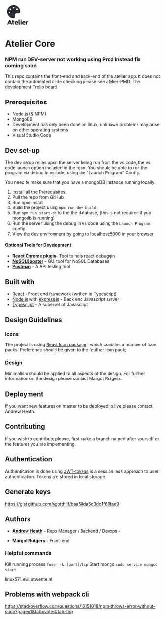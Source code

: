 
<div >
  <img src="./logo.png" width="80" >
</div>

# Atelier Core
### NPM run DEV-server not working using Prod instead fix coming soon
This repo contains the front-end and back-end of the atelier app. 
It does not contain the automated code checking please see atelier-PMD.
The development [Trello board](https://trello.com/b/UBKdT7aZ/atelier-prototype)
## Prerequisites
* Node.js (& NPM)
* MongoDB
* Development has only been done on linux, unknown problems may arise on other operating systems
* Visual Studio Code 

## Dev set-up

The dev setup relies upon the server being run from the vs code, the vs code launch option included in the repo. You should be able to run the program via debug in vscode, using the "Launch Program" Config.

You need to make sure that you have a mongoDB instance running locally.

1. Install all the Prerequisites.
2. Pull the repo from GitHub
3. Run npm install 
4. Build the project using `npm run dev-build`
5. Run `npm run start-db` to the the database, (this is not required if you mongodb is running) 
5. Run the server using the debug in vs code using the `Launch Program` config
6. View the dev environment by going to localhost:5000 in your browser


#### Optional Tools for Development
* **[React Chrome plugin](https://chrome.google.com/webstore/detail/react-developer-tools/fmkadmapgofadopljbjfkapdkoienihi?hl=en)**- Tool to help react debuggin
* **[NoSQLBooster](https://nosqlbooster.com/)** - GUI tool for NoSQL Databases
* **[Postman](https://www.getpostman.com/)** - A API testing tool

## Built with 

* [React](https://reactjs.org/) - Front end framework (written in Typescript)
* [Node.js](https://nodejs.org/en/)  with [express.js](https://expressjs.com/) - Back end Javascript server
* [Typescript](https://www.typescriptlang.org/) - A superset of Javascript


## Design Guidelines

### Icons 
The project is using [React Icon package](https://react-icons.netlify.com/#/) , which contains a number of icon packs. Preference should be given to the feather Icon pack;

### Design
Minimalism should be applied to all aspects of the design.
For further information on the design please contact Margot Rutgers. 


## Deployment 

If you want new features on master to be deployed to live please contact Andrew Heath.

## Contributing
If you wish to contribute please, first make a branch named after yourself or the features you are implementing.

## Authentication 
Authentication is done using [JWT-tokens](https://jwt.io/) is a session less approach to user authentication.
Tokens are stored in local storage.

## Generate keys
https://gist.github.com/ygotthilf/baa58da5c3dd1f69fae9

## Authors

* **[Andrew Heath](mailto:a.j.heath@student.utwente.nl)** - Repo Manager / Backend / Devops - 

* **Margot Rutgers** - Front-end


### Helpful commands

Kill running process
`fuser -k [port]/tcp` 
Start mongo
`sudo service mongod start`

linux571.ewi.utwente.nl

## Problems with webpack cli

https://stackoverflow.com/questions/16151018/npm-throws-error-without-sudo?page=1&tab=votes#tab-top
